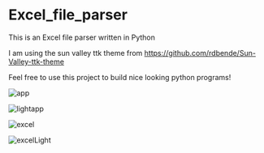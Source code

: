 # Excel_file_parser
This is an Excel file parser written in Python 

I am using the sun valley ttk theme from https://github.com/rdbende/Sun-Valley-ttk-theme

Feel free to use this project to build nice looking python programs!


![app](https://github.com/David-Vermaak/Excel_file_parser/assets/100315563/507bfe09-b3e2-4a38-84ca-71a869ccf60d)

![lightapp](https://github.com/David-Vermaak/Excel_file_parser/assets/100315563/d86920c3-6f79-4dcf-983a-26dfe89a5c80)

![excel](https://github.com/David-Vermaak/Excel_file_parser/assets/100315563/e235b8e4-6475-45fa-83ff-a8a645238cc3)

![excelLight](https://github.com/David-Vermaak/Excel_file_parser/assets/100315563/b0dcb019-b1b9-4a80-97c1-a652d8a3afda)
